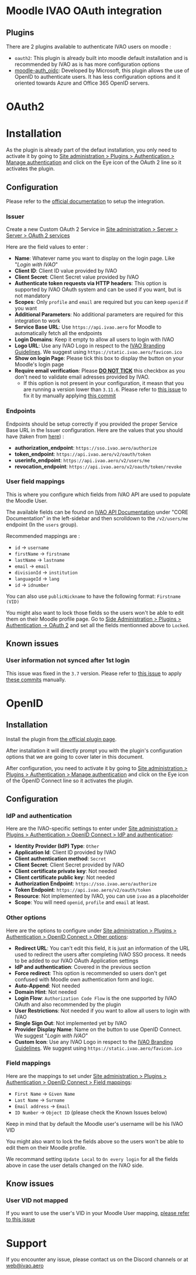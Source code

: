 # Moodle IVAO OAuth integration

## Plugins

There are 2 plugins available to authenticate IVAO users on moodle : 
 - `oauth2`: This plugin is already built into moodle default installation and is recommended by IVAO as is has more configuration options
 - [moodle-auth_oidc](https://github.com/Microsoft/moodle-auth_oidc): Developed by Microsoft, this plugin allows the use of OpenID to authenticate users. It has less configuration options and it oriented towards Azure and Office 365 OpenID servers.

# OAuth2

# Installation

As the plugin is already part of the defaut installation, you only need to activate it by going to [Site administration > Plugins > Authentication > Manage authentication](http://moodle.local/admin/settings.php?section=manageauths) and click on the Eye icon of the OAuth 2 line so it activates the plugin.

## Configuration

Please refer to the [official documentation](https://docs.moodle.org/402/en/OAuth_2_services) to setup the integration. 

### Issuer 

Create a new Custom OAuth 2 Service in [Site administration > Server > Server > OAuth 2 services](http://moodle.local/admin/tool/oauth2/issuers.php)

Here are the field values to enter : 
 - **Name**: Whatever name you want to display on the login page. Like "_Login with IVAO_"
 - **Client ID**: Client ID value provided by IVAO
 - **Client Secret**: Client Secret value provided by IVAO
 - **Authenticate token requests via HTTP headers**: This option is supported by IVAO OAuth system and can be used if you want, but is not mandatory
 - **Scopes**: Only `profile` and `email` are required but you can keep `openid` if you want
 - **Additional Parameters**: No additional parameters are required for this integration to work
 - **Service Base URL**: Use `https://api.ivao.aero` for Moodle to automatically fetch all the endpoints
 - **Login Domains**: Keep it empty to allow all users to login with IVAO
 - **Logo URL**: Use any IVAO Logo in respect to the [IVAO Branding Guidelines](https://brand.ivao.aero/logo/). We suggest using `https://static.ivao.aero/favicon.ico`
 - **Show on login Page**: Please tick this box to display the button on your Moodle's login page
 - **Require email verification**: Please **<u>DO NOT TICK</u>** this checkbox as you don't need to validate email adresses provided by IVAO. 
   - If this option is not present in your configuration, it measn that you are running a version lower than `3.11.6`. Please refer to [this issue](https://tracker.moodle.org/browse/MDL-67802) to fix it by manually applying [this commit](https://github.com/mattporritt/moodle/commit/07d40a91ee2e4e87ee4aed4f66d4295efabd0a54)

### Endpoints

Endpoints should be setup correctly if you provided the proper Service Base URL in the Issuer configuration. 
Here are the values that you should have (taken from [here](https://api.ivao.aero/.well-known/openid-configuration)) : 
 - **authorization_endpoint**: `https://sso.ivao.aero/authorize`
 - **token_endpoint**: `https://api.ivao.aero/v2/oauth/token`
 - **userinfo_endpoint**: `https://api.ivao.aero/v2/users/me`
 - **revocation_endpoint**: `https://api.ivao.aero/v2/oauth/token/revoke`

### User field mappings

This is where you configure which fields from IVAO API are used to populate the Moodle User. 

The available fields can be found on [IVAO API Documentation](https://api.ivao.aero/docs) under "CORE Documentation" in the left-sidebar and then scrolldown to the `/v2/users/me` endpoint (In the `users` group).

Recommended mappings are : 
 - `id` -> `username`
 - `firstName` -> `firstname`
 - `lastName` -> `lastname`
 - `email` -> `email`
 - `divisionId` -> `institution`
 - `languageId` -> `lang`
 - `id` -> `idnumber`

You can also use `publicNickname` to have the following format: `Firstname (VID)` 

You might also want to lock those fields so the users won't be able to edit them on their Moodle profile page. Go to [Side Administration > Plugins > Authentication -> OAuth 2](http://moodle.local/admin/settings.php?section=authsettingoauth2) and set all the fields mentionned above to `Locked`.

## Known issues

### User information not synced after 1st login 

This issue was fixed in the `3.7` version. Please refer to [this issue](https://tracker.moodle.org/browse/MDL-61767) to apply [these commits](https://github.com/andrewnicols/moodle/compare/44890bd738...MDL-61767-master) manually.


# OpenID 

## Installation

Install the plugin from [the official plugin page](https://moodle.org/plugins/auth_oidc). 

After installation it will directly prompt you with the plugin's configuration options that we are going to cover later in this document.

After configuration, you need to activate it by going to [Site administration > Plugins > Authentication > Manage authentication](http://moodle.local/admin/settings.php?section=manageauths) and click on the Eye icon of the OpenID Connect line so it activates the plugin.

## Configuration
### IdP and authentication
Here are the IVAO-specific settings to enter under [Site administration > Plugins > Authentication > OpenID Connect > IdP and authentication](http://moodle.local/auth/oidc/manageapplication.php):
 - **Identity Provider (IdP) Type**: `Other`
 - **Application Id**: Client ID provided by IVAO
 - **Client authentication method**: `Secret`
 - **Client Secret**: Client Secret provided by IVAO
 - **Client certificate private key**: Not needed
 - **Client certificate public key**: Not needed
 - **Authorization Endpoint**: `https://sso.ivao.aero/authorize`
 - **Token Endpoint**: `https://api.ivao.aero/v2/oauth/token`
 - **Resource**: Not implemented by IVAO, you can use `ivao` as a placeholder 
 - **Scope**: You will need `openid`, `profile` and `email` at least.

### Other options
Here are the options to configure under [Site administration > Plugins > Authentication > OpenID Connect > Other options](http://moodle.local/admin/settings.php?section=authsettingoidc):
- **Redirect URL**: You can't edit this field, it is just an information of the URL used to redirect the users after completing IVAO SSO process. It needs to be added to our IVAO OAuth Application settings
- **IdP and authentication**: Covered in the previous section
- **Force redirect**: This option is recommended so users don't get confused with Moodle own authentication form and logic.
- **Auto-Append**: Not needed
- **Domain Hint**: Not needed
- **Login Flow**: `Authorization Code Flow` is the one supported by IVAO OAuth and also recommended by the plugin
- **User Restrictions**: Not needed if you want to allow all users to login with IVAO
- **Single Sign Out**: Not implemented yet by IVAO
- **Provider Display Name**: Name on the button to use OpenID Connect. We suggest "_Login with IVAO_"
- **Custom Icon**: Use any IVAO Logo in respect to the [IVAO Branding Guidelines](https://brand.ivao.aero/logo/). We suggest using `https://static.ivao.aero/favicon.ico`

### Field mappings
Here are the mappings to set under [Site administration > Plugins > Authentication > OpenID Connect > Field mappings](http://moodle.local/admin/settings.php?section=auth_oidc_field_mapping):
- `First Name` -> `Given Name`
- `Last Name` -> `Surname`
- `Email address` -> `Email`
- `ID Number` -> `Object ID` (please check the Known Issues below)

Keep in mind that by default the Moodle user's username will be his IVAO VID

You might also want to lock the fields above so the users won't be able to edit them on their Moodle profile.

We recommand setting `Update Local` to `On every login` for all the fields above in case the user details changed on the IVAO side.

## Know issues
### User VID not mapped
If you want to use the user's VID in your Moodle User mapping, [please refer to this issue](https://github.com/microsoft/o365-moodle/issues/2295)

# Support

If you encounter any issue, please contact us on the Discord channels or at [web@ivao.aero](mailto:web@ivao.aero)